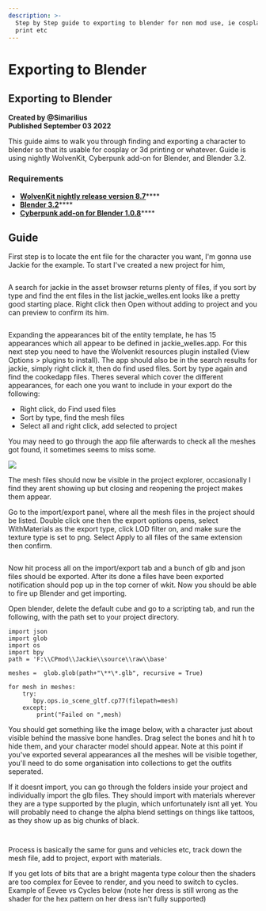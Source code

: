 ```yaml
---
description: >-
  Step by Step guide to exporting to blender for non mod use, ie cosplay, 3d
  print etc
---
```


# Exporting to Blender

## Exporting to Blender

**Created by @Simarilius** \
**Published September 03 2022**

This guide aims to walk you through finding and exporting a character to blender so that its usable for cosplay or 3d printing or whatever. Guide is using nightly WolvenKit, Cyberpunk add-on for Blender, and Blender 3.2.

### Requirements

* [**WolvenKit nightly release version 8.7**](https://github.com/WolvenKit/WolvenKit)****
* [**Blender 3.2**](https://www.blender.org/)****
* [**Cyberpunk add-on for Blender 1.0.8**](https://github.com/dragonzkiller/cp77research)****

## Guide

First step is to locate the ent file for the character you want, I'm gonna use Jackie for the example. To start I've created a new project for him,&#x20;

<figure><img src="../../.gitbook/assets/image (2).png" alt=""><figcaption></figcaption></figure>

A search for jackie in the asset browser returns plenty of files, if you sort by type and find the ent files in the list jackie\_welles.ent looks like a pretty good starting place. Right click then Open without adding to project and you can preview to confirm its him.

<figure><img src="../../.gitbook/assets/image.png" alt=""><figcaption></figcaption></figure>

Expanding the appearances bit of the entity template, he has 15 appearances which all appear to be defined in jackie\_welles.app. For this next step you need to have the Wolvenkit resources plugin installed (View Options > plugins to install). The app should also be in the search results for jackie, simply right click it, then do find used files. Sort by type again and find the cookedapp files. Theres several which cover the different appearances, for each one you want to include in your export do the following:&#x20;

* Right click, do Find used files&#x20;
* Sort by type, find the mesh files&#x20;
* Select all and right click, add selected to project

You may need to go through the app file afterwards to check all the meshes got found, it sometimes seems to miss some.



![](<../../.gitbook/assets/image (1).png>)

The mesh files should now be visible in the project explorer, occasionally I find they arent showing up but closing and reopening the project makes them appear.&#x20;

Go to the import/export panel, where all the mesh files in the project should be listed. Double click one then the export options opens, select WithMaterials as the export type, click LOD filter on, and make sure the texture type is set to png. Select Apply to all files of the same extension then confirm.&#x20;

<figure><img src="../../.gitbook/assets/image (7).png" alt=""><figcaption></figcaption></figure>

Now hit process all on the import/export tab and a bunch of glb and json files should be exported. After its done a files have been exported notification should pop up in the top corner of wkit. Now you should be able to fire up Blender and get importing.

Open blender, delete the default cube and go to a scripting tab, and run the following, with the path set to your project directory.

```
import json
import glob
import os
import bpy
path = 'F:\\CPmod\\Jackie\\source\\raw\\base'

meshes =  glob.glob(path+"\**\*.glb", recursive = True)

for mesh in meshes:
    try:
       bpy.ops.io_scene_gltf.cp77(filepath=mesh)
    except:
        print("Failed on ",mesh)
```

You should get something like the image below, with a character just about visible behind the massive bone handles. Drag select the bones and hit h to hide them, and your character model should appear. Note at this point if you've exported several appearances all the meshes will be visible together, you'll need to do some organisation into collections to get the outfits seperated.

If it doesnt import, you can go through the folders inside your project and individually import the glb files. They should import with materials wherever they are a type supported by the plugin, which unfortunately isnt all yet. You will probably need to change the alpha blend settings on things like tattoos, as they show up as big chunks of black.&#x20;



<figure><img src="../../.gitbook/assets/image (5).png" alt=""><figcaption></figcaption></figure>

<figure><img src="../../.gitbook/assets/image (6).png" alt=""><figcaption></figcaption></figure>

Process is basically the same for guns and vehicles etc, track down the mesh file, add to project, export with materials.

If you get lots of bits that are a bright magenta type colour then the shaders are too complex for Eevee to render, and you need to switch to cycles. Example of Eevee vs Cycles below (note her dress is still wrong as the shader for the hex pattern on her dress isn't fully supported)

<figure><img src="../../.gitbook/assets/image (4).png" alt=""><figcaption></figcaption></figure>
